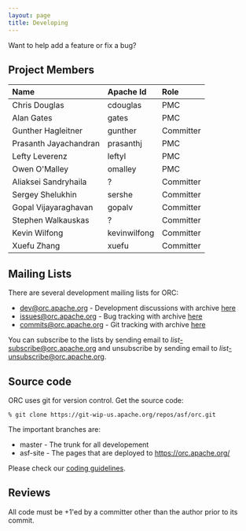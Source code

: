 ```yaml
---
layout: page
title: Developing
---
```


Want to help add a feature or fix a bug?

## Project Members

Name                  | Apache Id    | Role
:-------------------- | :----------- | :---
Chris Douglas         | cdouglas     | PMC
Alan Gates            | gates        | PMC
Gunther Hagleitner    | gunther      | Committer
Prasanth Jayachandran | prasanthj    | PMC
Lefty Leverenz        | leftyl       | PMC
Owen O'Malley         | omalley      | PMC
Aliaksei Sandryhaila  | ?            | Committer
Sergey Shelukhin      | sershe       | Committer
Gopal Vijayaraghavan  | gopalv       | Committer
Stephen Walkauskas    | ?            | Committer
Kevin Wilfong         | kevinwilfong | Committer
Xuefu Zhang           | xuefu        | Committer

## Mailing Lists

There are several development mailing lists for ORC:

* [dev@orc.apache.org](mailto:dev@orc.apache.org) - Development discussions
  with archive [here](https://mail-archives.apache.org/mod_mbox/orc-dev/)
* [issues@orc.apache.org](mailto:issues@orc.apache.org) - Bug tracking
  with archive [here](https://mail-archives.apache.org/mod_mbox/orc-issues/)
* [commits@orc.apache.org](mailto:commits@orc.apache.org) - Git tracking
  with archive [here](https://mail-archives.apache.org/mod_mbox/orc-commits/)

You can subscribe to the lists by sending email to
*list*-subscribe@orc.apache.org and unsubscribe by sending email to
*list*-unsubscribe@orc.apache.org.

## Source code

ORC uses git for version control. Get the source code:

`% git clone https://git-wip-us.apache.org/repos/asf/orc.git`

The important branches are:

* master - The trunk for all developement
* asf-site - The pages that are deployed to https://orc.apache.org/

Please check our [coding guidelines](/develop/coding.html).

## Reviews

All code must be +1'ed by a committer other than the author prior to its 
commit.